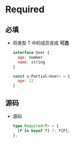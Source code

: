 # Required

## 必填

  - 将类型 T 中的成员变成 **可选**

    ```javascript
    interface User {
      age: number
      name: string
    }

    const u:Partial<User> = {
      age: 12
    }
    ```

## 源码

  - 源码

    ```typescript
    type Required<T> = {
      [P in keyof T]-?: T[P];
    };
    ```
